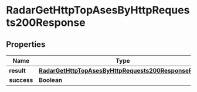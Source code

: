 

# RadarGetHttpTopAsesByHttpRequests200Response


## Properties

| Name | Type | Description | Notes |
|------------ | ------------- | ------------- | -------------|
|**result** | [**RadarGetHttpTopAsesByHttpRequests200ResponseResult**](RadarGetHttpTopAsesByHttpRequests200ResponseResult.md) |  |  |
|**success** | **Boolean** |  |  |



